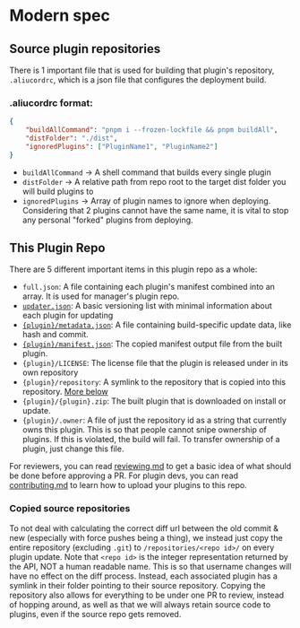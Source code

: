 # Modern spec

## Source plugin repositories

There is 1 important file that is used for building that plugin's repository, `.aliucordrc`, which is a json file that configures the deployment build.

### .aliucordrc format:
```json
{
    "buildAllCommand": "pnpm i --frozen-lockfile && pnpm buildAll",
    "distFolder": "./dist",
    "ignoredPlugins": ["PluginName1", "PluginName2"]
}
```

- `buildAllCommand` -> A shell command that builds every single plugin
- `distFolder` -> A relative path from repo root to the target dist folder you will build plugins to
- `ignoredPlugins` -> Array of plugin names to ignore when deploying. Considering that 2 plugins cannot have the same name, it is vital to stop any personal "forked" plugins from deploying.

## This Plugin Repo

There are 5 different important items in this plugin repo as a whole:

- `full.json`: A file containing each plugin's manifest combined into an array. It is used for manager's plugin repo.
- [`updater.json`](updater.md): A basic versioning list with minimal information about each plugin for updating
- [`{plugin}/metadata.json`](metadata.md): A file containing build-specific update data, like hash and commit.
- [`{plugin}/manifest.json`](manifest.md): The copied manifest output file from the built plugin.
- `{plugin}/LICENSE`: The license file that the plugin is released under in its own repository
- `{plugin}/repository`: A symlink to the repository that is copied into this repository. [More below](#copied-source-repositories)
- `{plugin}/{plugin}.zip`: The built plugin that is downloaded on install or update.
- `{plugin}/.owner`: A file of just the repository id as a string that currently owns this plugin. This is so that people cannot snipe ownership of plugins. If this is violated, the build will fail. To transfer ownership of a plugin, just change this file.

For reviewers, you can read [reviewing.md](reviewing.md) to get a basic idea of what should be done before approving a PR.
For plugin devs, you can read [contributing.md](contributing.md) to learn how to upload your plugins to this repo.

### Copied source repositories

To not deal with calculating the correct diff url between the old commit & new (especially with force pushes being a thing), we instead just copy the entire repository (excluding `.git`) to `/repositories/<repo id>/` on every plugin update. Note that `<repo id>` is the integer representation returned by the API, NOT a human readable name. This is so that username changes will have no effect on the diff process. Instead, each associated plugin has a symlink in their folder pointing to their source repository. Copying the repository also allows for everything to be under one PR to review, instead of hopping around, as well as that we will always retain source code to plugins, even if the source repo gets removed.

